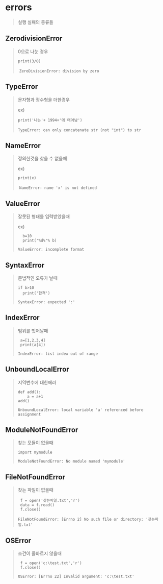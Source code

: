 # errors

> 실행 실패의 종류들

## ZerodivisionError

> 0으로 나눈 경우
>
> ```
> print(3/0) 
> ```
>​	  `ZeroDivisionError: division by zero`

## TypeError

> 문자형과 정수형을 더한경우
>
> ex) 
> ```
> print('나는'+ 1994+'에 태어남')
>```
> ​	  `TypeError: can only concatenate str (not "int") to str`

## NameError

> 정의한것을 찾을 수 없을때
>
> ex) 
> ```
> print(x)
>```
> ​	  `NameError: name 'x' is not defined`

## ValueError

> 잘못된 형태를 입력받았을때
>
> ex)
>
> ```
> 	b=10
> 	print('%d%'% b)
> ```
> `ValueError: incomplete format`
## SyntaxError

> 문법적인 오류가 날때
>
> ```
> if b>10
>   print('합격')
> ```
> `SyntaxError: expected ':'`

## IndexError

> 범위를 벗어날때
>
> ```
>  a=[1,2,3,4]
>  print(a[4])
> ```
> `IndexError: list index out of range`

## UnboundLocalError

> 지역변수에 대한에러
>
> ```
> def add():
>     a = a+1
> add()
> ```
> `UnboundLocalError: local variable 'a' referenced before assignment`

## ModuleNotFoundError
> 찾는 모듈이 없을때
> ``` 
> import mymodule
> ```
>
> `ModuleNotFoundError: No module named 'mymodule'`
## FileNotFoundError
> 찾는 파일이 없을때
>
> ```
>  f = open('찾는파일.txt','r')
>  data = f.read()
>  f.close()
> ```
> `FileNotFoundError: [Errno 2] No such file or directory: '찾는파일.txt'`

## OSError

> 조건이 올바르지 않을때
>
> ```
>  f = open('c:\test.txt','r')
>  f.close()
> ```
> `OSError: [Errno 22] Invalid argument: 'c:\test.txt'`

